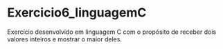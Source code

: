 # Exercicio6_linguagemC
Exercício desenvolvido em linguagem C com o propósito de receber dois valores inteiros e mostrar o maior deles.
